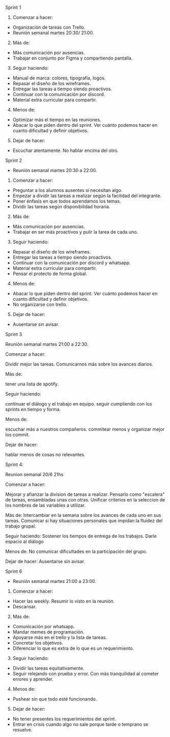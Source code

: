 Sprint 1

1. Comenzar a hacer:

- Organización de tareas con Trello.
- Reunión semanal martes 20:30/ 21:00.

2. Más de:

- Más comunicación por ausencias.
- Trabajar en conjunto por Figma y compartiendo pantalla.

3. Seguir haciendo:

- Manual de marca: colores, tipografía, logos.
- Repasar el diseño de los wireframes.
- Entregar las tareas a tiempo siendo proactivos.
- Continuar con la comunicación por discord.
- Material extra curricular para compartir.

4. Menos de:

- Optimizar más el tiempo en las reuniones.
- Abacar lo que piden dentro del sprint. Ver cuánto podemos hacer en cuanto dificultad y definir objetivos.

5. Dejar de hacer:

- Escuchar atentamente. No hablar encima del otro.

Sprint 2

- Reunión semanal martes 20:30 a 22:00.

1. Comenzar a hacer:

- Preguntar a los alumnos ausentes si necesitan algo.
- Empezar a dividir las tareas a realizar según la facilidad del integrante.
- Poner énfasis en que todos aprendamos los temas.
- Dividir las tareas según disponibilidad horaria.

2. Más de:

- Más comunicación por ausencias.
- Trabajar en ser más proactivos y pulir la tarea de cada uno.

3. Seguir haciendo:

- Repasar el diseño de los wireframes.
- Entregar las tareas a tiempo siendo proactivos.
- Continuar con la comunicación por discord y whatsapp.
- Material extra curricular para compartir.
- Pensar el protecto de forma global.

4. Menos de:

- Abacar lo que piden dentro del sprint. Ver cuánto podemos hacer en cuanto dificultad y definir objetivos.
- No organizarse con trello.

5. Dejar de hacer:

- Ausentarse sin avisar.

Sprint 3

Reunión semanal martes 21:00 a 22:30.

Comenzar a hacer:

Dividir mejor las tareas.
Comunicarnos más sobre los avances diarios.

Más de:

tener una lista de spotify.

Seguir haciendo:

continuar el diálogo y el trabajo en equipo.
seguir cumpliendo con los sprints en tiempo y forma.

Menos de:

escuchar más a nuestros compañeros.
commitear menos y organizar mejor los commit.

Dejar de hacer:

hablar menos de cosas no relevantes.

Sprint 4:

Reunion semanal 20/6 21hs

Comenzar a hacer:

Mejorar y afianzar la division de tareas a realizar. Pensarlo como "escalera" de tareas, ensambladas unas con otras. Unificar criterios en la seleccion de los nombres de las variables a utilizar.

Más de:
Intercambiar en la semana sobre los avances de cada uno en sus tareas. Comunicar si hay situaciones personales que impidan la fluidez del trabajo grupal.

Seguir haciendo:
Sostener los tiempos de entrega de los trabajos. Darle espacio al diálogo

Menos de:
No comunicar dificultades en la participación del grupo.

Dejar de hacer:
Ausentarse sin avisar.

Sprint 6

- Reunión semanal martes 21:00 a 23:00.

1. Comenzar a hacer:

- Hacer las weekly. Resumir lo visto en la reunión.
- Descansar.

2. Más de:

- Comunicación por whatsapp.
- Mandar memes de programación.
- Apoyarse más en el trello y la lista de tareas.
- Concretar los objetivos.
- Diferenciar lo que es extra de lo que es un requerimiento.

3. Seguir haciendo:

- Dividir las tareas equitativamente.
- Seguir relejando con prueba y error. Con más tranquilidad al cometer errores y aprender.

4. Menos de:

- Pushear sin que todo esté funcionando.

5. Dejar de hacer:

- No tener presentes los requerimientos del sprint.
- Entrar en crisis cuando algo no sale porque tarde o temprano se resuelve.
